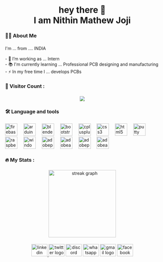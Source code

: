 <h1 align="center">hey there 👋<br>I am Nithin Mathew Joji</h1>

###

<h3 align="left">👩‍💻  About Me</h3>

###

<p align="left">I'm ... from .... INDIA<br><br>- 🔭 I’m working as ... Intern<br>- 📚 I'm currently learning ... Professional PCB designing and manufacturing <br>- ⚡ In my free time I ... develops PCBs</p>

###

<h3 align="left">🔎 Visitor Count :</h3>

###

<div align="center">
  <img src="https://profile-counter.glitch.me/nithinmathewjoji/count.svg?"  />
</div>

###

<h3 align="left">🛠 Language and tools</h3>

###

<div align="left">
  <img src="https://cdn.jsdelivr.net/gh/devicons/devicon/icons/firebase/firebase-plain-wordmark.svg" height="40" alt="firebase logo"  />
  <img width="12" />
  <img src="https://skillicons.dev/icons?i=arduino" height="40" alt="arduino logo"  />
  <img width="12" />
  <img src="https://cdn.jsdelivr.net/gh/devicons/devicon/icons/blender/blender-original.svg" height="40" alt="blender logo"  />
  <img width="12" />
  <img src="https://cdn.jsdelivr.net/gh/devicons/devicon/icons/bootstrap/bootstrap-original.svg" height="40" alt="bootstrap logo"  />
  <img width="12" />
  <img src="https://cdn.jsdelivr.net/gh/devicons/devicon/icons/cplusplus/cplusplus-original.svg" height="40" alt="cplusplus logo"  />
  <img width="12" />
  <img src="https://cdn.jsdelivr.net/gh/devicons/devicon/icons/css3/css3-original.svg" height="40" alt="css3 logo"  />
  <img width="12" />
  <img src="https://cdn.jsdelivr.net/gh/devicons/devicon/icons/html5/html5-original.svg" height="40" alt="html5 logo"  />
  <img width="12" />
  <img src="https://cdn.jsdelivr.net/gh/devicons/devicon/icons/putty/putty-original.svg" height="40" alt="putty logo"  />
  <img width="12" />
  <img src="https://cdn.jsdelivr.net/gh/devicons/devicon/icons/raspberrypi/raspberrypi-original.svg" height="40" alt="raspberrypi logo"  />
  <img width="12" />
  <img src="https://cdn.jsdelivr.net/gh/devicons/devicon/icons/windows8/windows8-original.svg" height="40" alt="windows8 logo"  />
  <img width="12" />
  <img src="https://cdn.simpleicons.org/adobepremierepro/9999FF" height="40" alt="adobepremierepro logo"  />
  <img width="12" />
  <img src="https://cdn.simpleicons.org/adobeaftereffects/9999FF" height="40" alt="adobeaftereffects logo"  />
  <img width="12" />
  <img src="https://cdn.simpleicons.org/adobephotoshop/31A8FF" height="40" alt="adobephotoshop logo"  />
  <img width="12" />
  <img src="https://cdn.simpleicons.org/adobeaudition/9999FF" height="40" alt="adobeaudition logo"  />
</div>

###

<h3 align="left">🔥   My Stats :</h3>

###

<div align="center">
  <img src="https://streak-stats.demolab.com?user=nithinmathewjoji&locale=en&mode=daily&theme=dark&hide_border=false&border_radius=5&order=3" height="220" alt="streak graph"  />
</div>

###

<div align="center">
  <a href="https://www.linkedin.com/in/nithin-mathew-joji-591a86202/"><img src="https://raw.githubusercontent.com/maurodesouza/profile-readme-generator/master/src/assets/icons/social/linkedin/default.svg" width="52" height="40" alt="linkedin logo"  /> </a>
  <img src="https://raw.githubusercontent.com/maurodesouza/profile-readme-generator/master/src/assets/icons/social/twitter/default.svg" width="52" height="40" alt="twitter logo"  />
  <img src="https://raw.githubusercontent.com/maurodesouza/profile-readme-generator/master/src/assets/icons/social/discord/default.svg" width="52" height="40" alt="discord logo"  />
  <img src="https://raw.githubusercontent.com/maurodesouza/profile-readme-generator/master/src/assets/icons/social/whatsapp/default.svg" width="52" height="40" alt="whatsapp logo"  />
  <img src="https://raw.githubusercontent.com/maurodesouza/profile-readme-generator/master/src/assets/icons/social/gmail/default.svg" width="52" height="40" alt="gmail logo"  />
  <img src="https://raw.githubusercontent.com/maurodesouza/profile-readme-generator/master/src/assets/icons/social/facebook/default.svg" width="52" height="40" alt="facebook logo"  />
</div>

###
